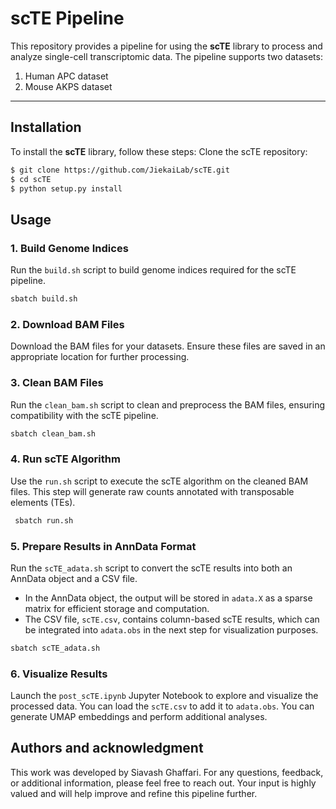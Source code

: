 # scTE Pipeline
 

This repository provides a pipeline for using the **scTE** library to process and analyze single-cell transcriptomic data. The pipeline supports two datasets:

1. Human APC dataset
2. Mouse AKPS dataset 

---

## Installation

To install the **scTE** library, follow these steps: Clone the scTE repository:

```bash 
$ git clone https://github.com/JiekaiLab/scTE.git
$ cd scTE
$ python setup.py install
```

## Usage
 
### 1. Build Genome Indices

Run the `build.sh` script to build genome indices required for the scTE pipeline. 

```bash
sbatch build.sh
```

### 2. Download BAM Files

Download the BAM files for your datasets. Ensure these files are saved in an appropriate location for further processing.


### 3. Clean BAM Files

Run the `clean_bam.sh` script to clean and preprocess the BAM files, ensuring compatibility with the scTE pipeline.

```bash
sbatch clean_bam.sh
```

### 4. Run scTE Algorithm

Use the `run.sh` script to execute the scTE algorithm on the cleaned BAM files. This step will generate raw counts annotated with transposable elements (TEs). 
```bash 
 sbatch run.sh
 ```

### 5. Prepare Results in AnnData Format 

Run the `scTE_adata.sh` script to convert the scTE results into both an AnnData object and a CSV file.

- In the AnnData object, the output will be stored in `adata.X` as a sparse matrix for efficient storage and computation. 
- The CSV file, `scTE.csv`, contains column-based scTE results, which can be integrated into `adata.obs` in the next step for visualization purposes. 

```bash 
sbatch scTE_adata.sh
```

### 6. Visualize Results

Launch the `post_scTE.ipynb` Jupyter Notebook to explore and visualize the processed data. You can load the `scTE.csv` to add it to `adata.obs`. You can generate UMAP embeddings and perform additional analyses. 

## Authors and acknowledgment
This work was developed by Siavash Ghaffari. For any questions, feedback, or additional information, please feel free to reach out. Your input is highly valued and will help improve and refine this pipeline further.
